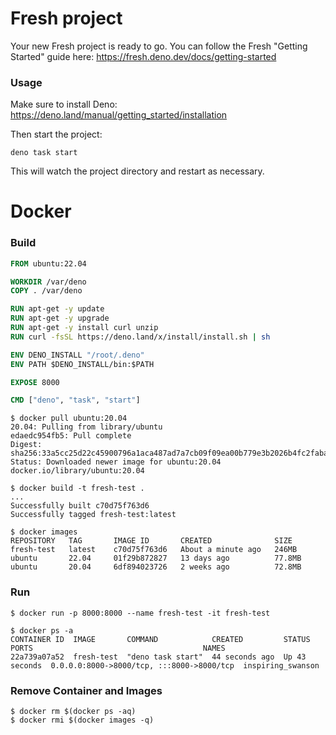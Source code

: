 # Fresh project

Your new Fresh project is ready to go. You can follow the Fresh "Getting
Started" guide here: https://fresh.deno.dev/docs/getting-started

### Usage

Make sure to install Deno: https://deno.land/manual/getting_started/installation

Then start the project:

```
deno task start
```

This will watch the project directory and restart as necessary.

# Docker
### Build
```Dockerfile
FROM ubuntu:22.04

WORKDIR /var/deno
COPY . /var/deno

RUN apt-get -y update
RUN apt-get -y upgrade
RUN apt-get -y install curl unzip
RUN curl -fsSL https://deno.land/x/install/install.sh | sh

ENV DENO_INSTALL "/root/.deno"
ENV PATH $DENO_INSTALL/bin:$PATH

EXPOSE 8000

CMD ["deno", "task", "start"]
```

```
$ docker pull ubuntu:20.04
20.04: Pulling from library/ubuntu
edaedc954fb5: Pull complete
Digest: sha256:33a5cc25d22c45900796a1aca487ad7a7cb09f09ea00b779e3b2026b4fc2faba
Status: Downloaded newer image for ubuntu:20.04
docker.io/library/ubuntu:20.04

$ docker build -t fresh-test .
...
Successfully built c70d75f763d6
Successfully tagged fresh-test:latest

$ docker images
REPOSITORY   TAG       IMAGE ID       CREATED              SIZE
fresh-test   latest    c70d75f763d6   About a minute ago   246MB
ubuntu       22.04     01f29b872827   13 days ago          77.8MB
ubuntu       20.04     6df894023726   2 weeks ago          72.8MB

```

### Run

```
$ docker run -p 8000:8000 --name fresh-test -it fresh-test

$ docker ps -a
CONTAINER ID  IMAGE       COMMAND            CREATED         STATUS         PORTS                                      NAMES
22a739a07a52  fresh-test  "deno task start"  44 seconds ago  Up 43 seconds  0.0.0.0:8000->8000/tcp, :::8000->8000/tcp  inspiring_swanson
```

### Remove Container and Images
```
$ docker rm $(docker ps -aq)
$ docker rmi $(docker images -q)
```
